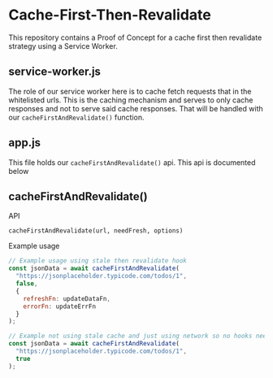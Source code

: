 # Cache-First-Then-Revalidate

This repository contains a Proof of Concept for a cache first then revalidate strategy using a Service Worker.

## service-worker.js

The role of our service worker here is to cache fetch requests that in the whitelisted urls. This is the caching mechanism and serves to only cache responses and not to serve said cache responses. That will be handled with our `cacheFirstAndRevalidate()` function.

## app.js

This file holds our `cacheFirstAndRevalidate()` api. This api is documented below

## cacheFirstAndRevalidate()
API
```
cacheFirstAndRevalidate(url, needFresh, options)
```
Example usage
```js
// Example usage using stale then revalidate hook
const jsonData = await cacheFirstAndRevalidate(
  "https://jsonplaceholder.typicode.com/todos/1",
  false,
  {
    refreshFn: updateDataFn,
    errorFn: updateErrFn
  }
);

// Example not using stale cache and just using network so no hooks needed
const jsonData = await cacheFirstAndRevalidate(
  "https://jsonplaceholder.typicode.com/todos/1",
  true
);
```

